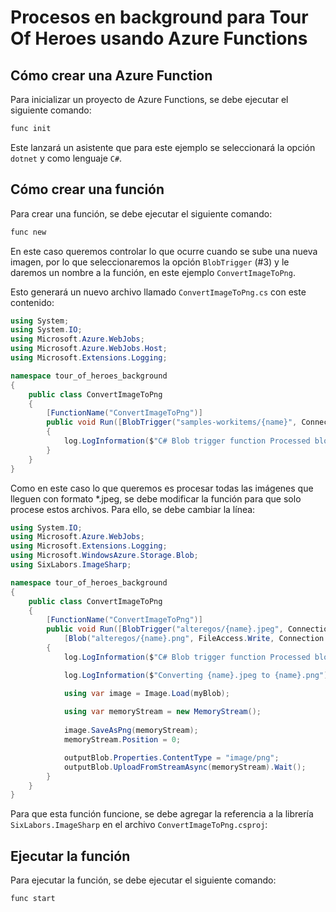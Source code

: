 # Procesos en background para Tour Of Heroes usando Azure Functions

## Cómo crear una Azure Function

Para inicializar un proyecto de Azure Functions, se debe ejecutar el siguiente comando:

```bash
func init
```

Este lanzará un asistente que para este ejemplo se seleccionará la opción `dotnet` y como lenguaje `C#`.

## Cómo crear una función

Para crear una función, se debe ejecutar el siguiente comando:

```bash
func new
```

En este caso queremos controlar lo que ocurre cuando se sube una nueva imagen, por lo que seleccionaremos la opción `BlobTrigger` (#3) y le daremos un nombre a la función, en este ejemplo `ConvertImageToPng`.

Esto generará un nuevo archivo llamado `ConvertImageToPng.cs` con este contenido:

```csharp
using System;
using System.IO;
using Microsoft.Azure.WebJobs;
using Microsoft.Azure.WebJobs.Host;
using Microsoft.Extensions.Logging;

namespace tour_of_heroes_background
{
    public class ConvertImageToPng
    {
        [FunctionName("ConvertImageToPng")]
        public void Run([BlobTrigger("samples-workitems/{name}", Connection = "")]Stream myBlob, string name, ILogger log)
        {
            log.LogInformation($"C# Blob trigger function Processed blob\n Name:{name} \n Size: {myBlob.Length} Bytes");
        }
    }
}
```

Como en este caso lo que queremos es procesar todas las imágenes que lleguen con formato *.jpeg, se debe modificar la función para que solo procese estos archivos. Para ello, se debe cambiar la línea:

```csharp
using System.IO;
using Microsoft.Azure.WebJobs;
using Microsoft.Extensions.Logging;
using Microsoft.WindowsAzure.Storage.Blob;
using SixLabors.ImageSharp;

namespace tour_of_heroes_background
{
    public class ConvertImageToPng
    {
        [FunctionName("ConvertImageToPng")]
        public void Run([BlobTrigger("alteregos/{name}.jpeg", Connection = "AzureStorageConnection")] Stream myBlob, string name, ILogger log,
            [Blob("alteregos/{name}.png", FileAccess.Write, Connection = "AzureStorageConnection")] CloudBlockBlob outputBlob)
        {
            log.LogInformation($"C# Blob trigger function Processed blob\n Name:{name} \n Size: {myBlob.Length} Bytes");

            log.LogInformation($"Converting {name}.jpeg to {name}.png");

            using var image = Image.Load(myBlob);
            
            using var memoryStream = new MemoryStream();
            
            image.SaveAsPng(memoryStream);
            memoryStream.Position = 0;

            outputBlob.Properties.ContentType = "image/png";
            outputBlob.UploadFromStreamAsync(memoryStream).Wait();
        }
    }
}
```

Para que esta función funcione, se debe agregar la referencia a la librería `SixLabors.ImageSharp` en el archivo `ConvertImageToPng.csproj`:

## Ejecutar la función

Para ejecutar la función, se debe ejecutar el siguiente comando:

```bash
func start
```




